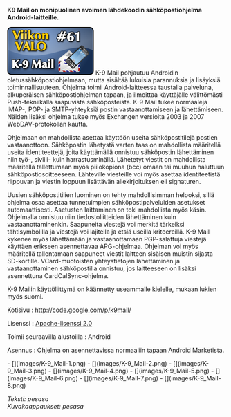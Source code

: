 <!--
Title: 2x09 K-9 Mail - Viikon VALO #61
Date: 2012/02/26
Pageimage: valo61-k9mail.png
Tags: Android,Sähköposti,Viestintä,Internet
-->

**K9 Mail on monipuolinen avoimen lähdekoodin sähköpostiohjelma
Android-laitteille.**

![](images/valo61-k9mail.png "fig:valo61-k9mail.png") K-9 Mail pohjautuu
Androidin oletussähköpostiohjelmaan, mutta sisältää lukuisia parannuksia
ja lisäyksiä toiminnallisuuteen. Ohjelma toimii Android-laitteessa
taustalla palveluna, alkuperäisen sähköpostiohjelman tapaan, ja
ilmoittaa käyttäjälle välittömästi Push-tekniikalla saapuvista
sähköposteista. K-9 Mail tukee normaaleja IMAP-, POP- ja SMTP-yhteyksiä
postin vastaanottamiseen ja lähettämiseen. Näiden lisäksi ohjelma tukee
myös Exchangen versioita 2003 ja 2007 WebDAV-protokollan kautta.

Ohjelmaan on mahdollista asettaa käyttöön useita sähköpostitilejä
postien vastaanottoon. Sähköpostin lähetystä varten taas on mahdollista
määritellä useita identiteettejä, joita käyttämällä onnistuu sähköpostin
lähettäminen niin työ-, siviili- kuin harrastusminällä. Lähetetyt
viestit on mahdollista määritellä tallettumaan myös piilokopiona (bcc)
omaan tai muuhun haluttuun sähköpostiosoitteeseen. Lähteville viesteille
voi myös asettaa identiteetistä riippuvan ja viestin loppuun lisättävän
allekirjoituksen eli signaturen.

Uusien sähköpostitilien luominen on tehty mahdollisimman helpoksi, sillä
ohjelma osaa asettaa tunnetuimpien sähköpostipalveluiden asetukset
automaattisesti. Asetusten laittaminen on toki mahdollista myös käsin.
Ohjelmalla onnistuu niin tiedostoliitteiden lähettäminen kuin
vastaanottaminenkin. Saapuneita viestejä voi merkitä tärkeiksi
tähtisymbolilla ja viestejä voi lajitella ja etsiä useilla kriteereillä.
K-9 Mail kykenee myös lähettämään ja vastaanottamaan PGP-salattuja
viestejä käyttäen erikseen asennettavaa APG-ohjelmaa. Ohjelman voi myös
määritellä tallentamaan saapuneet viestit laitteen sisäisen muistin
sijasta SD-kortille. VCard-muotoisten yhteystietojen lähettäminen ja
vastaanottaminen sähköpostilla onnistuu, jos laitteeseen on lisäksi
asennettuna CardCalSync-ohjelma.

K-9 Mailin käyttöliittymä on käännetty useammalle kielelle, mukaan
lukien myös suomi.

Kotisivu
:   <http://code.google.com/p/k9mail/>

Lisenssi
:   [Apache-lisenssi 2.0](http://www.apache.org/licenses/LICENSE-2.0)

Toimii seuraavilla alustoilla
:   Android

Asennus
:   Ohjelma on asennettavissa normaaliin tapaan Android Marketista.

<div class="psgallery" markdown="1">
-   [](images/K-9_Mail-1.png)
-   [](images/K-9_Mail-2.png)
-   [](images/K-9_Mail-3.png)
-   [](images/K-9_Mail-4.png)
-   [](images/K-9_Mail-5.png)
-   [](images/K-9_Mail-6.png)
-   [](images/K-9_Mail-7.png)
-   [](images/K-9_Mail-8.png)
</div>

*Teksti: pesasa* <br />
*Kuvakaappaukset: pesasa*
